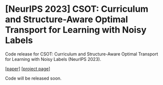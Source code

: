 # [NeurIPS 2023] CSOT: Curriculum and Structure-Aware Optimal Transport for Learning with Noisy Labels
Code release for CSOT: Curriculum and Structure-Aware Optimal Transport for Learning with Noisy Labels (NeurIPS 2023).

[[paper]]() [[project page]]()

Code will be released soon.
